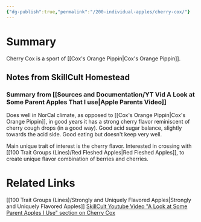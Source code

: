 ```yaml
---
{"dg-publish":true,"permalink":"/200-individual-apples/cherry-cox/"}
---
```



# Summary

Cherry Cox is a sport of [[Cox's Orange Pippin\|Cox's Orange Pippin]].

## Notes from SkillCult Homestead

### Summary from [[Sources and Documentation/YT Vid A Look at Some Parent Apples That I use\|Apple Parents Video]]

Does well in NorCal climate, as opposed to [[Cox's Orange Pippin\|Cox's Orange Pippin]], in good years it has a strong cherry flavor reminiscent of cherry cough drops (in a good way). Good acid sugar balance, slightly towards the acid side. Good eating but doesn't keep very well. 

Main unique trait of interest is the cherry flavor. Interested in crossing with [[100 Trait Groups (Lines)/Red Fleshed Apples\|Red Fleshed Apples]], to create unique flavor combination of berries and cherries.

# Related Links
[[100 Trait Groups (Lines)/Strongly and Uniquely Flavored Apples\|Strongly and Uniquely Flavored Apples]]
[SkillCult Youtube Video "A Look at Some Parent Apples I Use" section on Cherry Cox](https://youtu.be/LIAM1_1z5IU?t=125)
